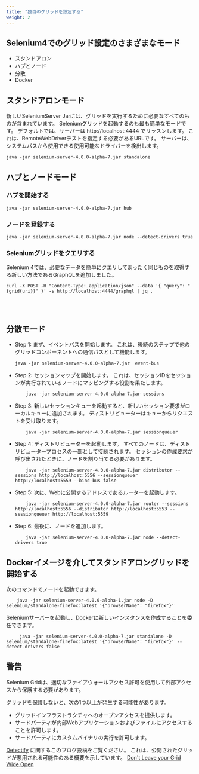 ```yaml
---
title: "独自のグリッドを設定する"
weight: 2
---
```


## Selenium4でのグリッド設定のさまざまなモード
* スタンドアロン
* ハブとノード
* 分散
* Docker

## スタンドアロンモード
新しいSeleniumServer Jarには、グリッドを実行するために必要なすべてのものが含まれています。
Seleniumグリッドを起動するのも最も簡単なモードです。
デフォルトでは、サーバーは http://localhost:4444 でリッスンします。
これは、RemoteWebDriverテストを指定する必要があるURLです。
サーバーは、システムパスから使用できる使用可能なドライバーを検出します。

```shell
java -jar selenium-server-4.0.0-alpha-7.jar standalone
```

## ハブとノードモード

### ハブを開始する
```shell
java -jar selenium-server-4.0.0-alpha-7.jar hub
```

### ノードを登録する

```shell
java -jar selenium-server-4.0.0-alpha-7.jar node --detect-drivers true
```

### Seleniumグリッドをクエリする

Selenium 4では、必要なデータを簡単にクエリしてまったく同じものを取得する新しい方法であるGraphQLを追加しました。

```shell
curl -X POST -H "Content-Type: application/json" --data '{ "query": "{grid{uri}}" }' -s http://localhost:4444/graphql | jq .
```
<br><br>

## 分散モード

* Step 1: まず、イベントバスを開始します。
これは、後続のステップで他のグリッドコンポーネントへの通信パスとして機能します。

    ```shell
    java -jar selenium-server-4.0.0-alpha-7.jar  event-bus
    ```

* Step 2: セッションマップを開始します。
これは、セッションIDをセッションが実行されているノードにマッピングする役割を果たします。

    ```shell
        java -jar selenium-server-4.0.0-alpha-7.jar sessions
    ```

* Step 3: 新しいセッションキューを起動すると、新しいセッション要求がローカルキューに追加されます。
ディストリビューターはキューからリクエストを受け取ります。

    ```shell
        java -jar selenium-server-4.0.0-alpha-7.jar sessionqueuer
    ```

* Step 4: ディストリビューターを起動します。
すべてのノードは、ディストリビュータープロセスの一部として接続されます。
セッションの作成要求が呼び出されたときに、ノードを割り当てる必要があります。

    ```shell
        java -jar selenium-server-4.0.0-alpha-7.jar distributor --sessions http://localhost:5556 --sessionqueuer http://localhost:5559 --bind-bus false
    ```

* Step 5: 次に、Webに公開するアドレスであるルーターを起動します。

    ```shell
        java -jar selenium-server-4.0.0-alpha-7.jar router --sessions http://localhost:5556 --distributor http://localhost:5553 --sessionqueuer http://localhost:5559
    ```

* Step 6: 最後に、ノードを追加します。

    ```shell
        java -jar selenium-server-4.0.0-alpha-7.jar node --detect-drivers true
    ```

## Dockerイメージを介してスタンドアロングリッドを開始する

  次のコマンドでノードを起動できます。

```shell
    java -jar selenium-server-4.0.0-alpha-1.jar node -D selenium/standalone-firefox:latest '{"browserName": "firefox"}'
```

  Seleniumサーバーを起動し、Dockerに新しいインスタンスを作成することを委任できます。

```shell
     java -jar selenium-server-4.0.0-alpha-7.jar standalone -D selenium/standalone-firefox:latest '{"browserName": "firefox"}' --detect-drivers false
```

## 警告

Selenium Gridは、適切なファイアウォールアクセス許可を使用して外部アクセスから保護する必要があります。

グリッドを保護しないと、次の1つ以上が発生する可能性があります。

* グリッドインフラストラクチャへのオープンアクセスを提供します。
* サードパーティが内部Webアプリケーションおよびファイルにアクセスすることを許可します。
* サードパーティにカスタムバイナリの実行を許可します。

[Detectify](//labs.detectify.com) に関するこのブログ投稿をご覧ください。
これは、公開されたグリッドが悪用される可能性のある概要を示しています。 [Don't Leave your Grid Wide Open](//labs.detectify.com/2017/10/06/guest-blog-dont-leave-your-grid-wide-open/)
